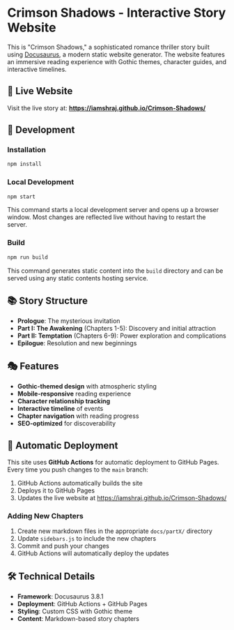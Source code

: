 # Crimson Shadows - Interactive Story Website

This is "Crimson Shadows," a sophisticated romance thriller story built using [Docusaurus](https://docusaurus.io/), a modern static website generator. The website features an immersive reading experience with Gothic themes, character guides, and interactive timelines.

## 🌟 Live Website

Visit the live story at: **https://iamshraj.github.io/Crimson-Shadows/**

## 🚀 Development

### Installation

```bash
npm install
```

### Local Development

```bash
npm start
```

This command starts a local development server and opens up a browser window. Most changes are reflected live without having to restart the server.

### Build

```bash
npm run build
```

This command generates static content into the `build` directory and can be served using any static contents hosting service.

## 📚 Story Structure

- **Prologue**: The mysterious invitation
- **Part I: The Awakening** (Chapters 1-5): Discovery and initial attraction
- **Part II: Temptation** (Chapters 6-9): Power exploration and complications
- **Epilogue**: Resolution and new beginnings

## 🎭 Features

- **Gothic-themed design** with atmospheric styling
- **Mobile-responsive** reading experience
- **Character relationship tracking**
- **Interactive timeline** of events
- **Chapter navigation** with reading progress
- **SEO-optimized** for discoverability

## 🔄 Automatic Deployment

This site uses **GitHub Actions** for automatic deployment to GitHub Pages. Every time you push changes to the `main` branch:

1. GitHub Actions automatically builds the site
2. Deploys it to GitHub Pages
3. Updates the live website at https://iamshraj.github.io/Crimson-Shadows/

### Adding New Chapters

1. Create new markdown files in the appropriate `docs/partX/` directory
2. Update `sidebars.js` to include the new chapters
3. Commit and push your changes
4. GitHub Actions will automatically deploy the updates

## 🛠️ Technical Details

- **Framework**: Docusaurus 3.8.1
- **Deployment**: GitHub Actions + GitHub Pages
- **Styling**: Custom CSS with Gothic theme
- **Content**: Markdown-based story chapters

